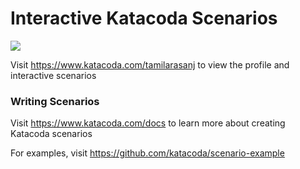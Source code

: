# Interactive Katacoda Scenarios

[![](http://shields.katacoda.com/katacoda/tamilarasanj/count.svg)](https://www.katacoda.com/tamilarasanj "Get your profile on Katacoda.com")

Visit https://www.katacoda.com/tamilarasanj to view the profile and interactive scenarios

### Writing Scenarios
Visit https://www.katacoda.com/docs to learn more about creating Katacoda scenarios

For examples, visit https://github.com/katacoda/scenario-example
